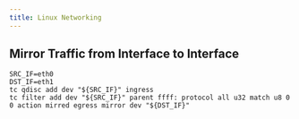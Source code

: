 ```yaml
---
title: Linux Networking
---
```


## Mirror Traffic from Interface to Interface

```
SRC_IF=eth0
DST_IF=eth1
tc qdisc add dev "${SRC_IF}" ingress
tc filter add dev "${SRC_IF}" parent ffff: protocol all u32 match u8 0 0 action mirred egress mirror dev "${DST_IF}"
```
